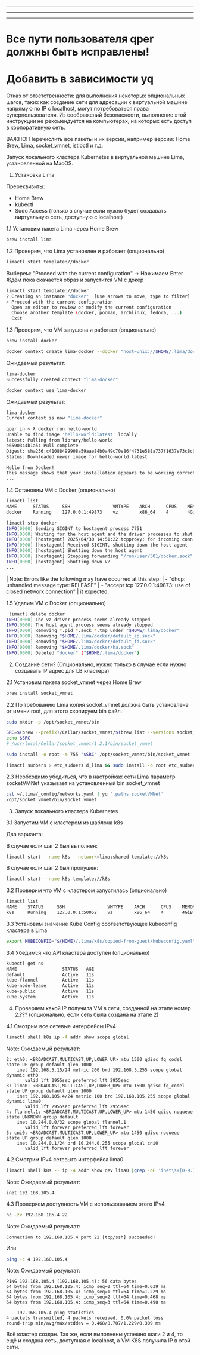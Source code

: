 
***
***
***


# Все пути пользователя qper должны быть исправлены!
# Добавить в зависимости yq

Отказ от ответственности: для выполнения некоторых опциональных шагов, таких как создание сети для адресации к виртуальной машине напрямую по IP с localhost, могут потребоваться права суперпользователя. Из соображений безопасности, выполнение этой инструкции не рекомендуется на компьютерах, на которых есть доступ в корпоративную сеть.

ВАЖНО! Перечислить все пакеты и их версии, например версии: Home Brew, Lima, socket_vmnet, istioctl и т.д.

Запуск локального кластера Kubernetes в виртуальной машине Lima, установленной на MacOS.

1. Установка Lima

Пререквизиты:
- Home Brew
- kubectl
- Sudo Access (только в случае если нужно будет создавать виртуальную сеть, доступную с localhost)


1.1 Установим пакета Lima через Home Brew

```bash
brew install lima
```


1.2 Проверим, что Lima установлен и работает (опционально)

```bash
limactl start template://docker
```


Выберем: "Proceed with the current configuration" -> Нажимаем Enter
Ждём пока скачается образ и запустится VM c докер

```bash
limactl start template://docker
? Creating an instance "docker"  [Use arrows to move, type to filter]
> Proceed with the current configuration
  Open an editor to review or modify the current configuration
  Choose another template (docker, podman, archlinux, fedora, ...)
  Exit
```


1.3 Проверим, что VM запущена и работает (опционально)

```bash
brew install docker
```

```bash
docker context create lima-docker --docker "host=unix://$HOME/.lima/docker/sock/docker.sock"
```

Ожидаемый результат:
```bash
lima-docker
Successfully created context "lima-docker"
```

```bash
docker context use lima-docker
```
Ожидаемый результат:
```bash
lima-docker
Current context is now "lima-docker"
```

```bash
qper in ~ λ docker run hello-world
Unable to find image 'hello-world:latest' locally
latest: Pulling from library/hello-world
e6590344b1a5: Pull complete 
Digest: sha256:c41088499908a59aae84b0a49c70e86f4731e588a737f1637e73c8c09d995654
Status: Downloaded newer image for hello-world:latest

Hello from Docker!
This message shows that your installation appears to be working correctly.
...
```

1.4 Остановим VM с Docker (опционально)

```bash
limactl list
NAME      STATUS     SSH                VMTYPE    ARCH      CPUS    MEMORY    DISK      DIR
docker    Running    127.0.0.1:49873    vz        x86_64    4       4GiB      100GiB    ~/.lima/docker
```

```bash
limactl stop docker
INFO[0000] Sending SIGINT to hostagent process 7751     
INFO[0000] Waiting for the host agent and the driver processes to shut down 
INFO[0000] [hostagent] 2025/04/30 14:51:22 tcpproxy: for incoming conn 127.0.0.1:49877, error dialing "192.168.5.15:22": connect tcp 192.168.5.15:22: connection was refused 
INFO[0000] [hostagent] Received SIGINT, shutting down the host agent 
INFO[0000] [hostagent] Shutting down the host agent     
INFO[0000] [hostagent] Stopping forwarding "/run/user/501/docker.sock" (guest) to "$HOME/.lima/docker/sock/docker.sock" (host) 
INFO[0000] [hostagent] Shutting down VZ
...
```

| Note: Errors like the following may have occurred at this step:
| - "dhcp: unhandled message type: RELEASE" 
| - "accept tcp 127.0.0.1:49873: use of closed network connection"
| it expected.

1.5 Удалим VM с Docker (опционально)

```bash
 limactl delete docker 
INFO[0000] The vz driver process seems already stopped  
INFO[0000] The host agent process seems already stopped 
INFO[0000] Removing *.pid *.sock *.tmp under "$HOME/.lima/docker" 
INFO[0000] Removing "$HOME/.lima/docker/default_ep.sock" 
INFO[0000] Removing "$HOME/.lima/docker/default_fd.sock" 
INFO[0000] Removing "$HOME/.lima/docker/ha.sock"  
INFO[0000] Deleted "docker" ("$HOME/.lima/docker") 
```

2. Создание сети? (Опционально, нужно только в случае если нужно создавать IP адрес для LB кластера)

2.1 Установим пакета socket_vmnet через Home Brew

```bash
brew install socket_vmnet
```

2.2 По требованию Lima копия socket_vmnet должна быть установлена от имени root, для этого скопируем bin файл.


```bash
sudo mkdir -p /opt/socket_vmnet/bin
```

```bash
SRC=$(brew --prefix)/Cellar/socket_vmnet/$(brew list --versions socket_vmnet | awk '{print $2}')/bin/socket_vmnet
echo $SRC
# /usr/local/Cellar/socket_vmnet/1.2.1/bin/socket_vmnet
```

```bash
sudo install -o root -m 755 "$SRC" /opt/socket_vmnet/bin/socket_vmnet
```

```bash
limactl sudoers > etc_sudoers.d_lima && sudo install -o root etc_sudoers.d_lima "/private/etc/sudoers.d/lima"
```

2.3 Необходимо убедиться, что в настройках сети Lima параметр socketVMNet указывает на установленный bin socket_vmnet

```bash
cat ~/.lima/_config/networks.yaml | yq '.paths.socketVMNet'
/opt/socket_vmnet/bin/socket_vmnet
```


3. Запуск локального кластера Kubernetes

3.1 Запустим VM с кластером из шаблона k8s

   Два варианта:

В случае если шаг 2 был выполнен:

```bash
limactl start --name k8s --network=lima:shared template://k8s
```

В случае если шаг 2 был пропущен:

```bash
limactl start --name k8s template://k8s
```

3.2 Проверим что VM с кластером запустилась (опционально)

```bash
limactl list
NAME    STATUS     SSH                VMTYPE    ARCH      CPUS    MEMORY    DISK      DIR
k8s     Running    127.0.0.1:50052    vz        x86_64    4       4GiB      100GiB    ~/.lima/k8s
```


3.3 Установим значение Kube Config соответствующее kubeconfig кластера в Lima
```bash
export KUBECONFIG="${HOME}/.lima/k8s/copied-from-guest/kubeconfig.yaml"
```

3.4 Убедимся что API кластера доступен (опционально)

```bash
kubectl get ns
NAME                 STATUS   AGE
default              Active   11s
kube-flannel         Active   11s
kube-node-lease      Active   11s
kube-public          Active   11s
kube-system          Active   11s
```

4. Проверяем какой IP получила VM в сети, созданной на этапе номер 2.??? (опционально, если сеть была создана на этапе 2)

4.1 Смотрим все сетевые интерфейсы IPv4

```bash
limactl shell k8s ip -4 addr show scope global
```

Note: Ожидаемый результат:

```log
2: eth0: <BROADCAST,MULTICAST,UP,LOWER_UP> mtu 1500 qdisc fq_codel state UP group default qlen 1000
    inet 192.168.5.15/24 metric 200 brd 192.168.5.255 scope global dynamic eth0
       valid_lft 2955sec preferred_lft 2955sec
3: lima0: <BROADCAST,MULTICAST,UP,LOWER_UP> mtu 1500 qdisc fq_codel state UP group default qlen 1000
    inet 192.168.105.4/24 metric 100 brd 192.168.105.255 scope global dynamic lima0
       valid_lft 2955sec preferred_lft 2955sec
4: flannel.1: <BROADCAST,MULTICAST,UP,LOWER_UP> mtu 1450 qdisc noqueue state UNKNOWN group default 
    inet 10.244.0.0/32 scope global flannel.1
       valid_lft forever preferred_lft forever
5: cni0: <BROADCAST,MULTICAST,UP,LOWER_UP> mtu 1450 qdisc noqueue state UP group default qlen 1000
    inet 10.244.0.1/24 brd 10.244.0.255 scope global cni0
       valid_lft forever preferred_lft forever
```

4.2 Смотрим IPv4 сетевыго интерфейса lima0

```bash
limactl shell k8s -- ip -4 addr show dev lima0 |grep -oE 'inet\s+[0-9.]+'
```

Note: Ожидаемый результат:

```log
inet 192.168.105.4
```

4.3 Проверяем доступность VM с использованием этого IPv4


```bash
nc -zv 192.168.105.4 22
```

Note: Ожидаемый результат:

```log
Connection to 192.168.105.4 port 22 [tcp/ssh] succeeded!
```

Или

```bash
ping -c 4 192.168.105.4
```

Note: Ожидаемый результат:

```log
PING 192.168.105.4 (192.168.105.4): 56 data bytes
64 bytes from 192.168.105.4: icmp_seq=0 ttl=64 time=0.639 ms
64 bytes from 192.168.105.4: icmp_seq=1 ttl=64 time=1.229 ms
64 bytes from 192.168.105.4: icmp_seq=2 ttl=64 time=0.468 ms
64 bytes from 192.168.105.4: icmp_seq=3 ttl=64 time=0.490 ms

--- 192.168.105.4 ping statistics ---
4 packets transmitted, 4 packets received, 0.0% packet loss
round-trip min/avg/max/stddev = 0.468/0.707/1.229/0.309 ms
```

Всё кластер создан.
Так же, если выполнены успешно шаги 2 и 4, то ещё и создана сеть, доступная с localhost, а VM K8S получила IP в этой сети.

